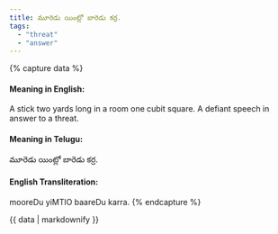 ```yaml
---
title: మూరెడు యింట్లో బారెడు కర్ర.
tags:
  - "threat"
  - "answer"
---
```


{% capture data %}
#### Meaning in English:
A stick two yards long in a room one cubit square.
A defiant speech in answer to a threat.

#### Meaning in Telugu:
మూరెడు యింట్లో బారెడు కర్ర.

#### English Transliteration:
mooreDu yiMTlO baareDu karra.
{% endcapture %}

<div class="notice">{{ data | markdownify }}</div>

